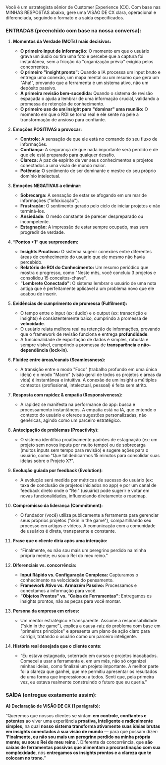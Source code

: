 Você é um estrategista sênior de Customer Experience (CX). Com base nas MINHAS RESPOSTAS abaixo, gere uma VISÃO DE CX clara, operacional e diferenciada, seguindo o formato e a saída especificados.

### **ENTRADAS (preenchido com base na nossa conversa):**

1) **Momentos da Verdade (MOTs) mais decisivos:**
    * **O primeiro input de informação:** O momento em que o usuário grava um áudio ou tira uma foto e percebe que a captura foi instantânea, sem a fricção da "organização prévia" exigida pelos concorrentes.
    * **O primeiro "insight pronto":** Quando a IA processa um input bruto e entrega uma conexão, um mapa mental ou um resumo que gera um "Aha!", provando que a ferramenta é um sistema ativo, não um depósito passivo.
    * **A primeira revisão bem-sucedida:** Quando o sistema de revisão espaçada o ajuda a lembrar de uma informação crucial, validando a promessa de retenção de conhecimento.
    * **O primeiro uso de um insight para "dominar" uma reunião:** O momento em que o ROI se torna real e ele sente na pele a transformação de ansioso para confiante.

2) **Emoções POSITIVAS a provocar:**
    * **Controle:** A sensação de que ele está no comando do seu fluxo de informações.
    * **Confiança:** A segurança de que nada importante será perdido e de que ele está preparado para qualquer desafio.
    * **Clareza:** A paz de espírito de ver seus conhecimentos e projetos conectados a uma visão de mundo maior.
    * **Potência:** O sentimento de ser dominante e mestre do seu próprio domínio intelectual.

3) **Emoções NEGATIVAS a eliminar:**
    * **Sobrecarga:** A sensação de estar se afogando em um mar de informações ("infoxicação").
    * **Frustração:** O sentimento gerado pelo ciclo de iniciar projetos e não terminá-los.
    * **Ansiedade:** O medo constante de parecer despreparado ou incompetente.
    * **Estagnação:** A impressão de estar sempre ocupado, mas sem progredir de verdade.

4) **“Pontos +1” que surpreendem:**
    * **Insights Proativos:** O sistema sugerir conexões entre diferentes áreas de conhecimento do usuário que ele mesmo não havia percebido.
    * **Relatório de ROI do Conhecimento:** Um resumo periódico que mostra o progresso, como "Neste mês, você concluiu 3 projetos e consolidou 15 conceitos-chave".
    * **"Lembrete Conectado":** O sistema lembrar o usuário de uma nota antiga que é perfeitamente aplicável a um problema novo que ele acabou de inserir.

5) **Evidências de cumprimento de promessa (Fulfilment):**
    * O tempo entre o input (ex: áudio) e o output (ex: transcrição e insights) é consistentemente baixo, cumprindo a promessa de **velocidade**.
    * O usuário relata melhora real na retenção de informações, provando que o framework de revisão funciona e entrega **profundidade**.
    * A funcionalidade de exportação de dados é simples, robusta e sempre visível, cumprindo a promessa de **transparência e não-dependência (lock-in)**.

6) **Fluidez entre áreas/canais (Seamlessness):**
    * A transição entre o modo "Foco" (trabalho profundo em uma única ideia) e o modo "Macro" (visão geral de todos os projetos e áreas da vida) é instantânea e intuitiva. A conexão de um insight a múltiplos contextos (profissional, intelectual, pessoal) é feita sem atrito.

7) **Resposta com rapidez & empatia (Responsiveness):**
    * A rapidez se manifesta na performance do app: busca e processamento instantâneos. A empatia está na IA, que entende o contexto do usuário e oferece sugestões personalizadas, não genéricas, agindo como um parceiro estratégico.

8) **Antecipação de problemas (Proactivity):**
    * O sistema identifica proativamente padrões de estagnação (ex: um projeto sem novos inputs por muito tempo) ou de sobrecarga (muitos inputs sem tempo para revisão) e sugere ações para o usuário, como "Que tal dedicarmos 15 minutos para consolidar suas ideias sobre o Projeto X?".

9) **Evolução guiada por feedback (Evolution):**
    * A evolução será medida por métricas de sucesso do usuário (ex: taxa de conclusão de projetos iniciados no app) e por um canal de feedback direto onde o "Rei" (usuário) pode sugerir e votar em novas funcionalidades, influenciando diretamente o roadmap.

10) **Compromisso da liderança (Commitment):**
    * O fundador (você) utiliza publicamente a ferramenta para gerenciar seus próprios projetos ("skin in the game"), compartilhando seu processo em artigos e vídeos. A comunicação com a comunidade de usuários é direta, transparente e constante.

11) **Frase que o cliente diria após uma interação:**
    * “Finalmente, eu não sou mais um peregrino perdido na minha própria mente; eu sou o Rei do meu reino.”

12) **Diferenciais vs. concorrência:**
    * **Input Rápido vs. Configuração Complexa:** Capturamos o conhecimento na velocidade do pensamento.
    * **Framework Ativo vs. Armazém Passivo:** Processamos e conectamos a informação para você.
    * **"Objetos Prontos" vs. "Caixa de Ferramentas":** Entregamos os insights prontos, não as peças para você montar.

13) **Persona da empresa em crises:**
    * Um mentor estratégico e transparente. Assume a responsabilidade ("skin in the game"), explica a causa-raiz do problema com base em "primeiros princípios" e apresenta um plano de ação claro para corrigir, tratando o usuário como um parceiro inteligente.

14) **História real desejada que o cliente conte:**
    * “Eu estava estagnado, soterrado em cursos e projetos inacabados. Comecei a usar a ferramenta e, em um mês, não só organizei minhas ideias, como finalizei um projeto importante. A melhor parte foi a clareza que ganhei, que me permitiu apresentar os resultados de uma forma que impressionou a todos. Senti que, pela primeira vez, eu estava realmente construindo o futuro que eu queria.”

### **SAÍDA (entregue exatamente assim):**

**A) Declaração de VISÃO DE CX (1 parágrafo):**

“Queremos que nossos clientes se sintam **em controle, confiantes e potentes** ao viver uma experiência **proativa, inteligente e radicalmente simples**, na qual **nosso sistema transforma ativamente suas ideias brutas em insights conectados à sua visão de mundo** — para que possam dizer: **‘Finalmente, eu não sou mais um peregrino perdido na minha própria mente; eu sou o Rei do meu reino.’**. Diferente da concorrência, que **são caixas de ferramentas passivas que alimentam a procrastinação com sua complexidade**, nós **entregamos os insights prontos e a clareza que te colocam no trono.**”